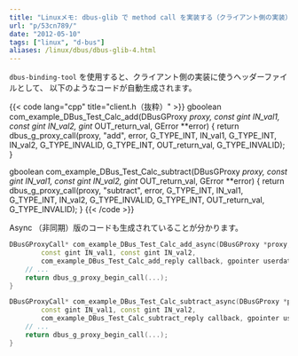 ```yaml
---
title: "Linuxメモ: dbus-glib で method call を実装する（クライアント側の実装）"
url: "p/53cn789/"
date: "2012-05-10"
tags: ["linux", "d-bus"]
aliases: /linux/dbus/dbus-glib-4.html
---
```


`dbus-binding-tool` を使用すると、クライアント側の実装に使うヘッダーファイルとして、
以下のようなコードが自動生成されます。

{{< code lang="cpp" title="client.h（抜粋）" >}}
gboolean com_example_DBus_Test_Calc_add(DBusGProxy *proxy,
        const gint IN_val1, const gint IN_val2,
        gint* OUT_return_val, GError **error) {
    return dbus_g_proxy_call(proxy, "add", error,
            G_TYPE_INT, IN_val1, G_TYPE_INT, IN_val2, G_TYPE_INVALID,
            G_TYPE_INT, OUT_return_val, G_TYPE_INVALID);
}

gboolean com_example_DBus_Test_Calc_subtract(DBusGProxy *proxy,
        const gint IN_val1, const gint IN_val2,
        gint* OUT_return_val, GError **error) {
    return dbus_g_proxy_call(proxy, "subtract", error,
            G_TYPE_INT, IN_val1, G_TYPE_INT, IN_val2, G_TYPE_INVALID,
            G_TYPE_INT, OUT_return_val, G_TYPE_INVALID);
}
{{< /code >}}

Async （非同期）版のコードも生成されていることが分かります。

```cpp
DBusGProxyCall* com_example_DBus_Test_Calc_add_async(DBusGProxy *proxy,
        const gint IN_val1, const gint IN_val2,
        com_example_DBus_Test_Calc_add_reply callback, gpointer userdata) {
    // ...
    return dbus_g_proxy_begin_call(...);
}

DBusGProxyCall* com_example_DBus_Test_Calc_subtract_async(DBusGProxy *proxy,
        const gint IN_val1, const gint IN_val2,
        com_example_DBus_Test_Calc_subtract_reply callback, gpointer userdata) {
    // ...
    return dbus_g_proxy_begin_call(...);
}
```

